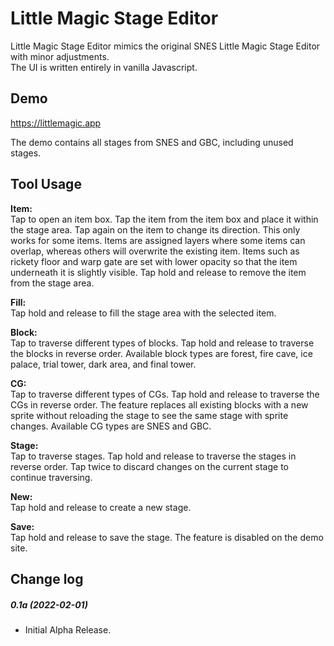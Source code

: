 # Little Magic Stage Editor

Little Magic Stage Editor mimics the original SNES Little Magic Stage Editor with minor adjustments.\
The UI is written entirely in vanilla Javascript.

## Demo

https://littlemagic.app

The demo contains all stages from SNES and GBC, including unused stages.

## Tool Usage

__Item:__\
Tap to open an item box. Tap the item from the item box and place it within the stage area.
Tap again on the item to change its direction. This only works for some items.
Items are assigned layers where some items can overlap, whereas others will overwrite the existing item.
Items such as rickety floor and warp gate are set with lower opacity so that the item underneath it is slightly visible.
Tap hold and release to remove the item from the stage area.

__Fill:__\
Tap hold and release to fill the stage area with the selected item.

__Block:__\
Tap to traverse different types of blocks. Tap hold and release to traverse the blocks in reverse order.
Available block types are forest, fire cave, ice palace, trial tower, dark area, and final tower.

__CG:__\
Tap to traverse different types of CGs. Tap hold and release to traverse the CGs in reverse order.
The feature replaces all existing blocks with a new sprite without reloading the stage to see the same stage with sprite changes.
Available CG types are SNES and GBC.

__Stage:__\
Tap to traverse stages. Tap hold and release to traverse the stages in reverse order.
Tap twice to discard changes on the current stage to continue traversing.

__New:__\
Tap hold and release to create a new stage.

__Save:__\
Tap hold and release to save the stage. The feature is disabled on the demo site.

## Change log
##### 0.1a (2022-02-01)
- Initial Alpha Release.
